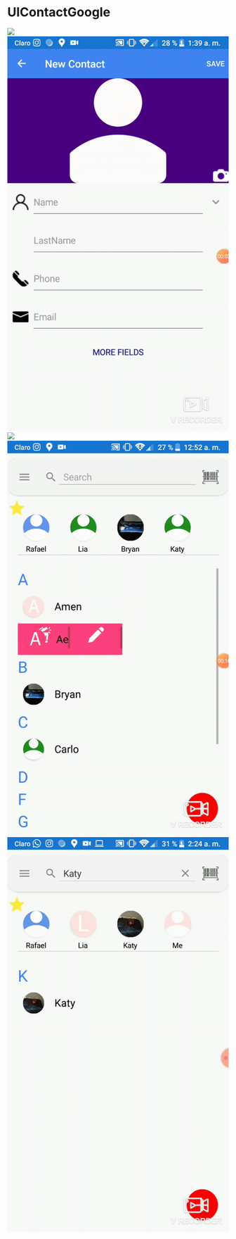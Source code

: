 # UIContactGoogle
<img src="SC/ScanPerson.gif" Width="600" />
<img src="SC/AddPerson.gif" Width="600" />
<img src="SC/SelectFavorite.gif" Width="600" />
<img src="SC/DeleteGit.gif" Width="600" />
<img src="SC/SearchAndPhone.gif" Width="600" />
